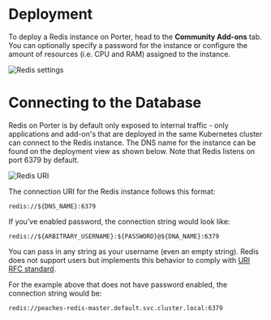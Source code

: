 # Deployment
To deploy a Redis instance on Porter, head to the **Community Add-ons** tab. You can optionally specify a password for the instance or configure the amount of resources (i.e. CPU and RAM) assigned to the instance.

![Redis settings](https://files.readme.io/3274ddb-Screen_Shot_2021-03-19_at_12.26.26_PM.png "Screen Shot 2021-03-19 at 12.26.26 PM.png")

# Connecting to the Database

Redis on Porter is by default only exposed to internal traffic - only applications and add-on's that are deployed in the same Kubernetes cluster can connect to the Redis instance. The DNS name for the instance can be found on the deployment view as shown below. Note that Redis listens on port 6379 by default.

![Redis URI](https://files.readme.io/d0d7317-Screen_Shot_2021-03-19_at_12.27.42_PM.png "Screen Shot 2021-03-19 at 12.27.42 PM.png")

The connection URI for the Redis instance follows this format: 
```
redis://${DNS_NAME}:6379
```
If you've enabled password, the connection string would look like:
```
redis://${ARBITRARY_USERNAME}:${PASSWORD}@${DNA_NAME}:6379
```
You can pass in any string as your username (even an empty string). Redis does not support users but implements this behavior to comply with [URI RFC standard](https://tools.ietf.org/html/rfc3986).

For the example above that does not have password enabled, the connection string would be:
```
redis://peaches-redis-master.default.svc.cluster.local:6379
```
